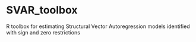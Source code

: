# SVAR_toolbox
R toolbox for estimating Structural Vector Autoregression models identified with sign and zero restrictions

